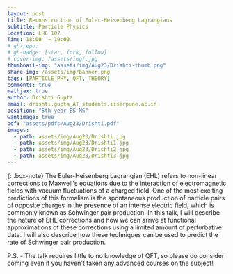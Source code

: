 ```yaml
---
layout: post
title: Reconstruction of Euler-Heisenberg Lagrangians
subtitle: Particle Physics
Location: LHC 107
Time: 18:00  → 19:00
# gh-repo:
# gh-badge: [star, fork, follow]
# cover-img: /assets/img/.jpg
thumbnail-img: "assets/img/Aug23/Drishti-thumb.png"
share-img: /assets/img/banner.png
tags: [PARTICLE_PHY, QFT, THEORY]
comments: true
mathjax: true
author: Drishti Gupta
email: drishti.gupta_AT_students.iiserpune.ac.in
position: "5th year BS-MS"
wantimage: true
pdf: "assets/pdfs/Aug23/Drishti.pdf"
images:
  - path: assets/img/Aug23/Drishti.jpg
  - path: assets/img/Aug23/Drishti1.jpg
  - path: assets/img/Aug23/Drishti2.jpg
  - path: assets/img/Aug23/Drishti3.jpg
---
```

{: .box-note}
The Euler-Heisenberg Lagrangian (EHL) refers to non-linear corrections to Maxwell's equations due to the interaction of electromagnetic fields with vacuum fluctuations of a charged field. One of the most exciting predictions of this formalism is the spontaneous production of particle pairs of opposite charges in the presence of an intense electric field, which is commonly known as Schwinger pair production. In this talk, I will describe the nature of EHL corrections and how we can arrive at functional approximations of these corrections using a limited amount of perturbative data. I will also describe how these techniques can be used to predict the rate of Schwinger pair production.

P.S. - The talk requires little to no knowledge of QFT, so please do consider coming even if you haven't taken any advanced courses on the subject!
